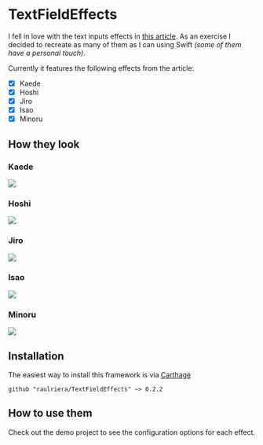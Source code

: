 # TextFieldEffects

I fell in love with the text inputs effects in [this article](http://tympanus.net/codrops/2015/01/08/inspiration-text-input-effects/). As an exercise I decided to recreate as many of them as I can using Swift *(some of them have a personal touch)*.

Currently it features the following effects from the article:

- [x] Kaede
- [x] Hoshi
- [x] Jiro
- [x] Isao
- [x] Minoru

## How they look

### Kaede
<img src="https://raw.githubusercontent.com/raulriera/TextFieldEffects/master/Screenshots/Kaede.gif" />

### Hoshi
<img src="https://raw.githubusercontent.com/raulriera/TextFieldEffects/master/Screenshots/Hoshi.gif" />

### Jiro
<img src="https://raw.githubusercontent.com/raulriera/TextFieldEffects/master/Screenshots/Jiro.gif" />

### Isao
<img src="https://raw.githubusercontent.com/raulriera/TextFieldEffects/master/Screenshots/Isao.gif" />

### Minoru
<img src="https://raw.githubusercontent.com/raulriera/TextFieldEffects/master/Screenshots/Minoru.gif" />

## Installation

The easiest way to install this framework is via [Carthage](https://github.com/Carthage/Carthage)

```
github "raulriera/TextFieldEffects" ~> 0.2.2
```

## How to use them

Check out the demo project to see the configuration options for each effect.
